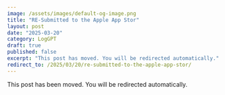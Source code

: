 ```yaml
---
image: /assets/images/default-og-image.png
title: "RE-Submitted to the Apple App Stor"
layout: post
date: "2025-03-20"
category: LogGPT
draft: true
published: false
excerpt: "This post has moved. You will be redirected automatically."
redirect_to: /2025/03/20/re-submitted-to-the-apple-app-stor/
---
```


This post has been moved. You will be redirected automatically. 